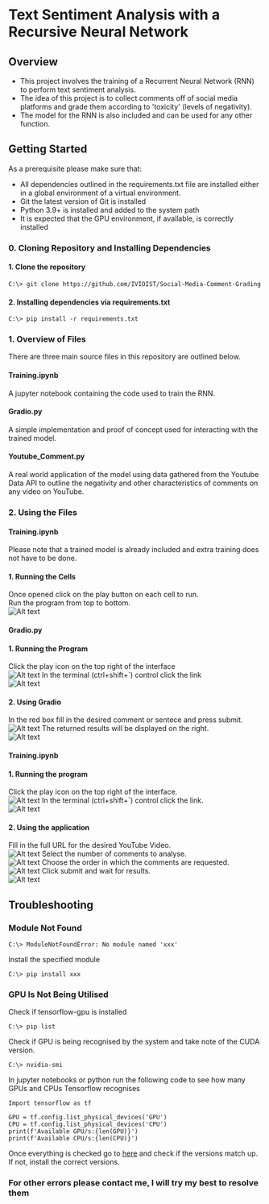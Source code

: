 # Text Sentiment Analysis with a Recursive Neural Network
## Overview
- This project involves the training of a Recurrent Neural Network (RNN) to perform text sentiment analysis.
- The idea of this project is to collect comments off of social media platforms and grade them according to 'toxicity' (levels of negativity).
- The model for the RNN is also included and can be used for any other function.
## Getting Started 
As a prerequisite please make sure that:
- All dependencies outlined in the requirements.txt file are installed either in a global environment of a virtual environment.
- Git the latest version of Git is installed 
- Python 3.9+ is installed and added to the system path
- It is expected that the GPU environment, if available, is correctly installed
### 0. Cloning Repository and Installing Dependencies
#### 1. Clone the repository
``` [Terminal]
C:\> git clone https://github.com/IVIOIST/Social-Media-Comment-Grading
```
#### 2. Installing dependencies via requirements.txt
``` [Terminal]
C:\> pip install -r requirements.txt
```
### 1. Overview of Files
There are three main source files in this repository are outlined below.
#### Training.ipynb
A jupyter notebook containing the code used to train the RNN.
#### Gradio.py
A simple implementation and proof of concept used for interacting with the trained model.
#### Youtube_Comment.py
A real world application of the model using data gathered from the Youtube Data API to outline the negativity and other characteristics of comments on any video on YouTube.
### 2. Using the Files
#### Training.ipynb
Please note that a trained model is already included and extra training does not have to be done.
#### 1. Running the Cells
Once opened click on the play button on each cell to run.\
Run the program from top to bottom.\
![Alt text](/images/train.png?raw=true "Title")
#### Gradio.py
#### 1. Running the Program
Click the play icon on the top right of the interface\
![Alt text](/images/gradio.png?raw=true "Title")
In the terminal (ctrl+shift+`) control click the link\
![Alt text](/images/terminal.png?raw=true "Title")
#### 2. Using Gradio
In the red box fill in the desired comment or sentece and press submit.\
![Alt text](/images/gradioint.png?raw=true "Title")
The returned results will be displayed on the right.\
![Alt text](/images/results.png?raw=true "Title")
#### Training.ipynb
#### 1. Running the program
Click the  play icon on the top right of the interface.\
![Alt text](/images/comment.png?raw=true "Title")
In the terminal (ctrl+shift+`) control click the link.\
![Alt text](/images/comterm.png?raw=true "Title")
#### 2. Using the application
Fill in the full URL for the desired YouTube Video.\
![Alt text](/images/vidurl.png?raw=true "Title")
Select the number of comments to analyse.\
![Alt text](/images/comnum.png?raw=true "Title")
Choose the order in which the comments are requested.\
![Alt text](/images/order.png?raw=true "Title")
Click submit and wait for results.\
![Alt text](/images/comresults.png?raw=true "Title")
## Troubleshooting 
### Module Not Found
```  [Terminal]
C:\> ModuleNotFoundError: No module named 'xxx'
```
Install the specified module 
```[Terminal]
C:\> pip install xxx
```
### GPU Is Not Being Utilised 
Check if tensorflow-gpu is installed
``` [Terminal]
C:\> pip list
```
Check if GPU is being recognised by the system and take note of the CUDA version.
``` [Terminal]
C:\> nvidia-smi
```
In jupyter notebooks or python run the following code to see how many GPUs and CPUs Tensorflow recognises
``` [Python]
Import tensorflow as tf

GPU = tf.config.list_physical_devices('GPU')
CPU = tf.config.list_physical_devices('CPU')
print(f'Available GPU/s:{len(GPU)}')
print(f'Available CPU/s:{len(CPU)}')
```
Once everything is checked go to [here](https://www.tensorflow.org/install/source_windows#gpu) and check if the versions match up. If not, install the correct versions.
### For other errors please contact me, I will try my best to resolve them
